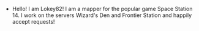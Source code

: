 - Hello! I am Lokey82! I am a mapper for the popular game Space Station 14. I work on the servers Wizard's Den and Frontier Station and happily accept requests!

<!---
Lokey82/Lokey82 is a ✨ special ✨ repository because its `README.md` (this file) appears on your GitHub profile.
You can click the Preview link to take a look at your changes.
--->
